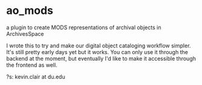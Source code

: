 # ao_mods

a plugin to create MODS representations of archival objects in ArchivesSpace

I wrote this to try and make our digital object cataloging workflow simpler. It's still pretty early days yet but it works. You can only use it through the backend at the moment, but eventually I'd like to make it accessible through the frontend as well.

?s: kevin.clair at du.edu
